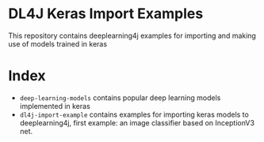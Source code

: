 # DL4J Keras Import Examples

This repository contains deeplearning4j examples for importing and making use of models trained in keras

# Index
+ `deep-learning-models` contains popular deep learning models implemented in keras  
+ `dl4j-import-example` contains examples for importing keras models to deeplearning4j, 
 first example: an image classifier based on InceptionV3 net.
